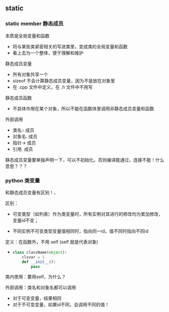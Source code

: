 ## static

### static member 静态成员

本质是全局变量和函数

* 将与某些类紧密相关的写进类里，变成类的全局变量和函数
* 看上去为一个整体，便于理解和维护

静态成员变量

* 所有对象共享一个
* sizeof 不会计算静态成员变量，因为不是放在对象里
* 在 .cpp 文件中定义，在 .h 文件中不用写

静态成员函数

* 不具体作用在某个对象，所以不能在函数体里调用非静态成员变量和函数

外部调用

* 类名:: 成员
* 对象名. 成员
* 指针-&gt; 成员
* 引用. 成员

静态成员变量要单独声明一下，可以不初始化。否则编译能通过，连接不能！什么意思？？？

### python 类变量

和静态成员变量有区别！、

区别：

* 可变类型（如列表）作为类变量时，所有实例对其进行的修改均为累加修改，变量id不变；

* 不同实例不可变类型变量值相同时，指向同一id，值不同时指向不同id

定义：在函数外，不用 self \(self 就是代表对象\)

* ```py
  class className(object):
      clsvar = 1
      def __init__():
          pass
  ```

类内使用：要用self，为什么？

外部调用：类名和对象名都可以调用

* 对于可变变量，结果相同
* 对于不可变变量，如果id不同，会调用不同的值！



